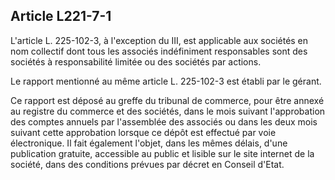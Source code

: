 Article L221-7-1
----
L'article L. 225-102-3, à l'exception du III, est applicable aux sociétés en nom
collectif dont tous les associés indéfiniment responsables sont des sociétés à
responsabilité limitée ou des sociétés par actions.

Le rapport mentionné au même article L. 225-102-3 est établi par le gérant.

Ce rapport est déposé au greffe du tribunal de commerce, pour être annexé au
registre du commerce et des sociétés, dans le mois suivant l'approbation des
comptes annuels par l'assemblée des associés ou dans les deux mois suivant cette
approbation lorsque ce dépôt est effectué par voie électronique. Il fait
également l'objet, dans les mêmes délais, d'une publication gratuite, accessible
au public et lisible sur le site internet de la société, dans des conditions
prévues par décret en Conseil d'Etat.
